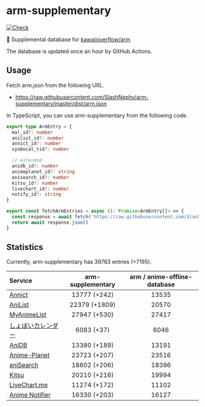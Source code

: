 # arm-supplementary

[![Check](https://github.com/SlashNephy/arm-supplementary/actions/workflows/check-node.yml/badge.svg)](https://github.com/SlashNephy/arm-supplementary/actions/workflows/check-node.yml)

💊 Supplemental database for [kawaiioverflow/arm](https://github.com/kawaiioverflow/arm)

The database is updated once an hour by GitHub Actions.

## Usage

Fetch arm.json from the following URL.

- https://raw.githubusercontent.com/SlashNephy/arm-supplementary/master/dist/arm.json

In TypeScript, you can use arm-supplementary from the following code.

```TypeScript
export type ArmEntry = {
  mal_id?: number
  anilist_id?: number
  annict_id?: number
  syobocal_tid?: number

  // extended
  anidb_id?: number
  animeplanet_id?: string
  anisearch_id?: number
  kitsu_id?: number
  livechart_id?: number
  notify_id?: string
}

export const fetchArmEntries = async (): Promise<ArmEntry[]> => {
  const response = await fetch('https://raw.githubusercontent.com/SlashNephy/arm-supplementary/master/dist/arm.json')
  return await response.json()
}
```

## Statistics

Currently, arm-supplementary has 39763 entries (+7195).

| Service                                     | arm-supplementary | arm / anime-offline-database |
| :------------------------------------------ | :---------------: | :--------------------------: |
| [Annict](https://annict.com)                |   13777 (+242)    |            13535             |
| [AniList](https://anilist.co)               |   22379 (+1809)   |            20570             |
| [MyAnimeList](https://myanimelist.net)      |   27947 (+530)    |            27417             |
| [しょぼいカレンダー](https://cal.syoboi.jp) |    6083 (+37)     |             6046             |
| [AniDB](https://anidb.net)                  |   13380 (+189)    |            13191             |
| [Anime-Planet](https://anime-planet.com)    |   23723 (+207)    |            23516             |
| [aniSearch](https://anisearch.com)          |   18602 (+206)    |            18396             |
| [Kitsu](https://kitsu.io)                   |   20210 (+216)    |            19994             |
| [LiveChart.me](https://livechart.me)        |   11274 (+172)    |            11102             |
| [Anime Notifier](https://notify.moe)        |   16330 (+203)    |            16127             |
